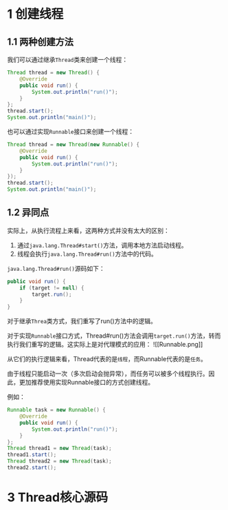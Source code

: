 # 1 创建线程
## 1.1 两种创建方法
我们可以通过继承`Thread`类来创建一个线程：
```java
Thread thread = new Thread() {  
    @Override  
    public void run() {  
        System.out.println("run()");  
    }  
};  
thread.start();  
System.out.println("main()");
```

也可以通过实现`Runnable`接口来创建一个线程：
```java
Thread thread = new Thread(new Runnable() {  
    @Override  
    public void run() {  
        System.out.println("run()");  
    }  
});  
thread.start();  
System.out.println("main()");
```

## 1.2 异同点
实际上，从执行流程上来看，这两种方式并没有太大的区别：
1. 通过`java.lang.Thread#start()`方法，调用本地方法启动线程。
2. 线程会执行`java.lang.Thread#run()`方法中的代码。

`java.lang.Thread#run()`源码如下：
```java
public void run() {  
    if (target != null) {  
        target.run();  
    }  
}
```

对于继承`Threa`类方式，我们重写了run()方法中的逻辑。

对于实现`Runnable`接口方式，Thread#run()方法会调用`target.run()`方法，转而执行我们重写的逻辑。这实际上是对代理模式的应用：
![[Runnable.png]]

从它们的执行逻辑来看，Thread代表的是`线程`，而Runnable代表的是`任务`。

由于线程只能启动一次（多次启动会抛异常），而任务可以被多个线程执行。因此，更加推荐使用实现Runnable接口的方式创建线程。

例如：
```java
Runnable task = new Runnable() {  
    @Override  
    public void run() {  
        System.out.println("run()");  
    }  
};  
Thread thread1 = new Thread(task);  
thread1.start();  
Thread thread2 = new Thread(task);  
thread2.start();
```

# 3 Thread核心源码


